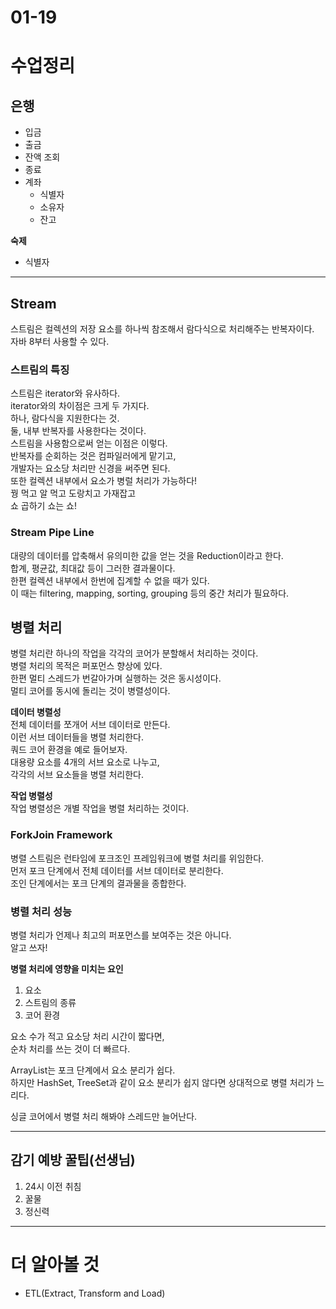 # 01-19

# 수업정리

## 은행
- 입금
- 출금
- 잔액 조회
- 종료
- 계좌
  - 식별자
  - 소유자
  - 잔고

**숙제**    
- 식별자

---

## Stream
스트림은 컬렉션의 저장 요소를 하나씩 참조해서 람다식으로 처리해주는 반복자이다.    
자바 8부터 사용할 수 있다.    

### 스트림의 특징
스트림은 iterator와 유사하다.    
iterator와의 차이점은 크게 두 가지다.   
하나, 람다식을 지원한다는 것.   
둘, 내부 반복자를 사용한다는 것이다.   
스트림을 사용함으로써 얻는 이점은 이렇다.   
반복자를 순회하는 것은 컴파일러에게 맡기고,   
개발자는 요소당 처리만 신경을 써주면 된다.    
또한 컬렉션 내부에서 요소가 병럴 처리가 가능하다!    
꿩 먹고 알 먹고 도랑치고 가재잡고   
쇼 곱하기 쇼는 쇼!   

### Stream Pipe Line
대량의 데이터를 압축해서 유의미한 값을 얻는 것을 Reduction이라고 한다.    
합계, 평균값, 최대값 등이 그러한 결과물이다.    
한편 컬렉션 내부에서 한번에 집계할 수 없을 때가 있다.   
이 때는 filtering, mapping, sorting, grouping 등의 중간 처리가 필요하다.    

## 병렬 처리
병렬 처리란 하나의 작업을 각각의 코어가 분할해서 처리하는 것이다.   
병렬 처리의 목적은 퍼포먼스 향상에 있다.   
한편 멀티 스레드가 번갈아가며 실행하는 것은 동시성이다.    
멀티 코어를 동시에 돌리는 것이 병렬성이다.   

**데이터 병렬성**   
전체 데이터를 쪼개어 서브 데이터로 만든다.    
이런 서브 데이터들을 병렬 처리한다.    
쿼드 코어 환경을 예로 들어보자.    
대용량 요소를 4개의 서브 요소로 나누고,   
각각의 서브 요소들을 병렬 처리한다.    

**작업 병렬성**    
작업 병렬성은 개별 작업을 병렬 처리하는 것이다.    

### ForkJoin Framework
병렬 스트림은 런타임에 포크조인 프레임워크에 병렬 처리를 위임한다.   
먼저 포크 단계에서 전체 데이터를 서브 데이터로 분리한다.   
조인 단계에서는 포크 단계의 결과물을 종합한다.    

### 병렬 처리 성능
병렬 처리가 언제나 최고의 퍼포먼스를 보여주는 것은 아니다.   
알고 쓰자!    

**병렬 처리에 영향을 미치는 요인**   
1. 요소    
2. 스트림의 종류
3. 코어 환경   

요소 수가 적고 요소당 처리 시간이 짧다면,    
순차 처리를 쓰는 것이 더 빠르다.

ArrayList는 포크 단계에서 요소 분리가 쉽다.   
하지만 HashSet, TreeSet과 같이 요소 분리가 쉽지 않다면 상대적으로 병렬 처리가 느리다.    

싱글 코어에서 병렬 처리 해봐야 스레드만 늘어난다.    

---

## 감기 예방 꿀팁(선생님)
1. 24시 이전 취침
2. 꿀물
3. 정신력

---

# 더 알아볼 것
- ETL(Extract, Transform and Load)